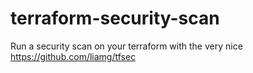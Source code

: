 # terraform-security-scan
Run a security scan on your terraform with the very nice https://github.com/liamg/tfsec
